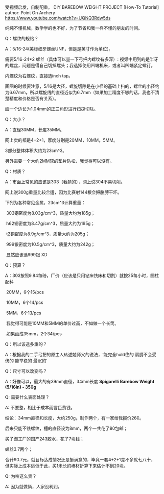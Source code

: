 受视频启发，自制配重。
DIY BAREBOW WEIGHT PROJECT [How-To Tutorial]   author: Point On Archery  
https://www.youtube.com/watch?v=UQNQ3Rdw5ds 

纯纯不懂机械，数学学的也不好，为了节省和我一样不懂的朋友的时间。

Q：螺纹的规格？

A：5/16-24(美标细牙螺丝UNF，但是是英寸作为单位)。

需要5/16-24*2 螺丝（具体可以量一下弓把内螺纹有多深）: 视频中用到的是半牙的螺丝，问题是得自己切掉螺头；我选择使用凹端机米，或者叫凹端紧定螺钉。

内螺纹为右螺纹，直接选inch tap。

画图的时候要注意，5/16是大径，螺旋切除是在小径的基础上扫的，螺丝的小径约为6.67mm，所以螺旋线的直径近似为6.7mm（如果加工精度不够的话，我也不清楚精度和价格是否有关系）。 

画一个边长为1.04mm的正三角形进行扫掠切除。

Q：大小？

A：直径30MM，长度35MM。

网上卖的都是4+2+1，厚度分别是20MM，10MM，5MM。

3部分整体体积大约为23cm^3。

另外需要一个大约2MM软的垫片防松，我觉得可以没有。

Q：材质？

A：市面上常见的应该是303（我猜的），网上说304不易切削。

网上说300g重量比较合适，因为比赛射144根会把胳膊干坏。

下列为各种常见金属，23cm^3计算重量：

​		303钢密度为8.03g/cm^3，质量大约为185g；

​		h62铜密度为8.47g/cm^3，质量大约为195g；

​		t2铜密度为8.9g/cm^3，质量大约为205g；

​		999银密度为10.5g/cm^3，质量大约为242g；

​		显然应该选999银 XD

Q：预算？

A：303按照9.84每磅，厂价（应该是只用钻床铣床和切割）就按25每小时，圆柱配料

​		20MM，6个15/pcs

​		10MM，6个14/pcs

​		5MM，6个13/pcs

​		我觉得可能是10MM和5MM的单价过高，不如做一个长筒。

​		如果画成35mm，2个34/pcs


Q：所以该选多重的？

A：根据我的二手弓把的原主人转述她师父的说法，‘能完全hold住的 肩膀不会受伤的 能举稳的 最沉的’

Q：尺寸可以改变吗？

A：好像可以，最大的有39mm直径，34mm长度	**Spigarelli** **Barebow Weight (5/16in) - 350g**

Q: 需要什么表面处理？

A: 不要整，相比于成本而言巨费钱。



结论：34mm直径和长度，大约250g，制作两个，有一家给我报价260。 

后来只能不铣螺纹，槽的直径设为8mm，两个一共花了80包邮； 

买了淘工厂的国产243胶水，花了7块钱； 

螺丝3.7两个； 

合计90.7元，就目标达成情况还是挺满意的，毕竟一套4+2+1差不多就七八十，但实际上成本远低于此，买1米长的棒材折算下来估计不到20块。 

Q: 为啥这么贵？

A: 因为就做俩，人家没利润。
